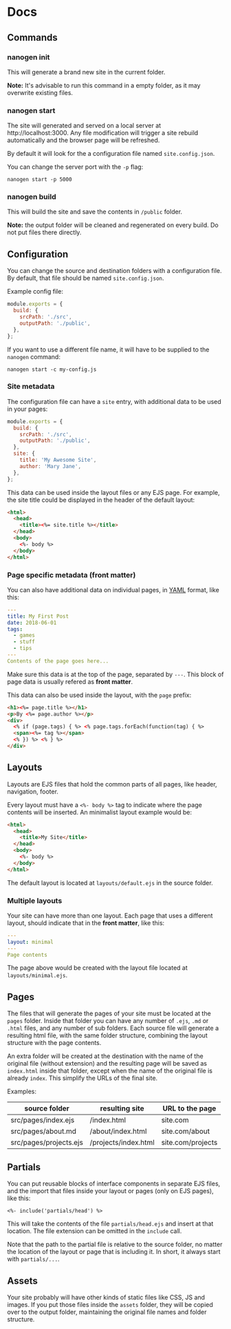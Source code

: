 # Docs

## Commands

### nanogen init

This will generate a brand new site in the current folder.

**Note:** It's advisable to run this command in a empty folder, as it may overwrite existing files.

### nanogen start

The site will generated and served on a local server at http://localhost:3000. Any file modification will trigger a site rebuild automatically and the browser page will be refreshed.

By default it will look for the a configuration file named `site.config.json`.

You can change the server port with the `-p` flag:

```
nanogen start -p 5000
```

### nanogen build

This will build the site and save the contents in `/public` folder.

**Note:** the output folder will be cleaned and regenerated on every build. Do not put files there directly.

## Configuration

You can change the source and destination folders with a configuration file. By default, that file should be named `site.config.json`.

Example config file:

```javascript
module.exports = {
  build: {
    srcPath: './src',
    outputPath: './public',
  },
};
```

If you want to use a different file name, it will have to be supplied to the `nanogen` command:

```
nanogen start -c my-config.js
```

### Site metadata

The configuration file can have a `site` entry, with additional data to be used in your pages:

```javascript
module.exports = {
  build: {
    srcPath: './src',
    outputPath: './public',
  },
  site: {
    title: 'My Awesome Site',
    author: 'Mary Jane',
  },
};
```

This data can be used inside the layout files or any EJS page. For example, the site title could be displayed in the header of the default layout:

```html
<html>
  <head>
    <title><%= site.title %></title>
  </head>
  <body>
    <%- body %>
  </body>
</html>
```

### Page specific metadata (front matter)

You can also have additional data on individual pages, in [YAML](http://yaml.org/start.html) format, like this:

```yaml
---
title: My First Post
date: 2018-06-01
tags:
  - games
  - stuff
  - tips
---
Contents of the page goes here...
```

Make sure this data is at the top of the page, separated by `---`. This block of page data is usually refered as **front matter**.

This data can also be used inside the layout, with the `page` prefix:

```html
<h1><%= page.title %></h1>
<p>By <%= page.author %></p>
<div>
  <% if (page.tags) { %> <% page.tags.forEach(function(tag) { %>
  <span><%= tag %></span>
  <% }) %> <% } %>
</div>
```

## Layouts

Layouts are EJS files that hold the common parts of all pages, like header, navigation, footer.

Every layout must have a `<%- body %>` tag to indicate where the page contents will be inserted. An minimalist layout example would be:

```html
<html>
  <head>
    <title>My Site</title>
  </head>
  <body>
    <%- body %>
  </body>
</html>
```

The default layout is located at `layouts/default.ejs` in the source folder.

### Multiple layouts

Your site can have more than one layout. Each page that uses a different layout, should indicate that in the **front matter**, like this:

```yaml
---
layout: minimal
---
Page contents
```

The page above would be created with the layout file located at `layouts/minimal.ejs`.

## Pages

The files that will generate the pages of your site must be located at the `pages` folder. Inside that folder you can have any number of `.ejs`, `.md` or `.html` files, and any number of sub folders. Each source file will generate a resulting html file, with the same folder structure, combining the layout structure with the page contents.

An extra folder will be created at the destination with the name of the original file (without extension) and the resulting page will be saved as `index.html` inside that folder, except when the name of the original file is already `index`. This simplify the URLs of the final site.

Examples:

| source folder          | resulting site       | URL to the page   |
| ---------------------- | -------------------- | ----------------- |
| src/pages/index.ejs    | /index.html          | site.com          |
| src/pages/about.md     | /about/index.html    | site.com/about    |
| src/pages/projects.ejs | /projects/index.html | site.com/projects |

## Partials

You can put reusable blocks of interface components in separate EJS files, and the import that files inside your layout or pages (only on EJS pages), like this:

```
<%- include('partials/head') %>
```

This will take the contents of the file `partials/head.ejs` and insert at that location. The file extension can be omitted in the `include` call.

Note that the path to the partial file is relative to the source folder, no matter the location of the layout or page that is including it. In short, it always start with `partials/...`.

## Assets

Your site probably will have other kinds of static files like CSS, JS and images. If you put those files inside the `assets` folder, they will be copied over to the output folder, maintaining the original file names and folder structure.

